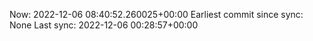 Now: 2022-12-06 08:40:52.260025+00:00 Earliest commit since sync: None Last sync: 2022-12-06 00:28:57+00:00
